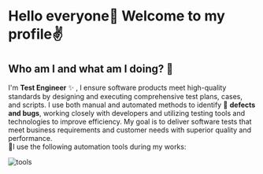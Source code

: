 # Hello everyone👋  Welcome to my profile✌️

<!--
**hsnnycll/hsnnycll** is a ✨ _special_ ✨ repository because its `README.md` (this file) appears on your GitHub profile.

Here are some ideas to get you started:

- 🔭 I’m currently working on ...
- 🌱 I’m currently learning ...
- 👯 I’m looking to collaborate on ...
- 🤔 I’m looking for help with ...
- 💬 Ask me about ...
- 📫 How to reach me: ...
- 😄 Pronouns: ...
- ⚡ Fun fact: ...🎯
-->

## Who am I and what am I doing? 🤔

I'm **Test Engineer** ✨ , I ensure software products meet high-quality standards by designing and executing comprehensive test plans, cases, and scripts. I use both manual and automated methods to identify 🔭 **defects and bugs**, working closely with developers and utilizing testing tools and technologies to improve efficiency. My goal is to deliver software tests that meet business requirements and customer needs with superior quality and performance.  
🎯I use the following automation tools during my works:  

![tools](https://user-images.githubusercontent.com/111237832/221950747-ca6adcc5-8cc2-48fc-a7ad-c1a997a5280f.png)
